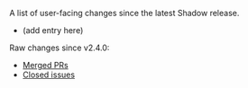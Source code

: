 A list of user-facing changes since the latest Shadow release.

* (add entry here)

Raw changes since v2.4.0:

* [Merged PRs](https://github.com/shadow/shadow/pulls?q=is%3Apr+merged%3A%3E2023-01-25T10%3A30-0500)
* [Closed issues](https://github.com/shadow/shadow/issues?q=is%3Aissue+closed%3A%3E2023-01-25T10%3A30-0500)
